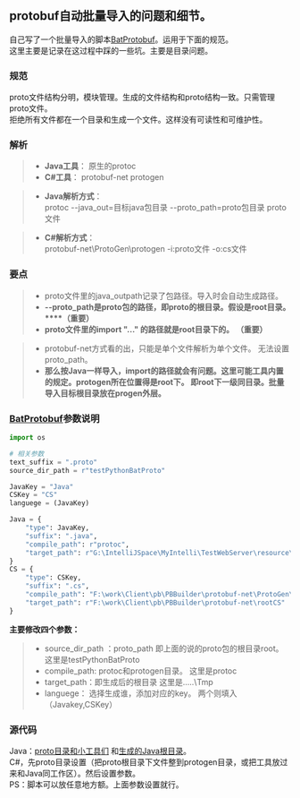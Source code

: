 ## protobuf自动批量导入的问题和细节。

[BatProtobuf]:https://github.com/dcl-Cheng/TestWebServer/tree/master/resource/proto/BatProtobuf.py

  自己写了一个批量导入的脚本[BatProtobuf]。运用于下面的规范。  
  这里主要是记录在这过程中踩的一些坑。主要是目录问题。
   
   
### 规范
  proto文件结构分明，模块管理。生成的文件结构和proto结构一致。只需管理proto文件。  
  拒绝所有文件都在一个目录和生成一个文件。这样没有可读性和可维护性。 
  

 
### 解析 

>*  **Java工具**：  原生的protoc  
>*  **C#工具**：    protobuf-net  protogen
    
>*  **Java解析方式**：  
  protoc --java_out=目标java包目录  --proto_path=proto包目录  proto文件
 
>*  **C#解析方式**：  
  protobuf-net\ProtoGen\protogen -i:proto文件 -o:cs文件   
  
  
### 要点
> * proto文件里的java_outpath记录了包路径。导入时会自动生成路径。
> * **--proto_path是proto包的路径，即proto的根目录。假设是root目录。****（重要）**
> * **proto文件里的import "..." 的路径就是root目录下的。** **（重要）** 
  
> * protobuf-net方式看的出，只能是单个文件解析为单个文件。 无法设置proto_path。   
> * **那么按Java一样导入，import的路径就会有问题。这里可能工具内置的规定。protogen所在位置得是root下。
    即root下一级同目录。批量导入目标根目录放在progen外层。**
    
### [BatProtobuf]参数说明
```python
import os

# 相关参数
text_suffix = ".proto"
source_dir_path = r"testPythonBatProto"

JavaKey = "Java"
CSKey = "CS"
languege = (JavaKey)

Java = {
    "type": JavaKey,
    "suffix": ".java",
    "compile_path": r"protoc",
    "target_path": r"G:\IntelliJSpace\MyIntelli\TestWebServer\resource\Tmp"
}
CS = {
    "type": CSKey,
    "suffix": ".cs",
    "compile_path": "F:\work\Client\pb\PBBuilder\protobuf-net\ProtoGen\protogen",
    "target_path": r"F:\work\Client\pb\PBBuilder\protobuf-net\rootCS"
}
```
**主要修改四个参数：**
>*   source_dir_path ：proto_path   即上面的说的proto包的根目录root。这里是testPythonBatProto
>*   compile_path:  protoc和protogen目录。 这里是protoc
>*   target_path：即生成后的根目录        这里是.....\Tmp
>*   languege： 选择生成谁，添加对应的key。 两个则填入（Javakey,CSKey）
     

### 源代码
   Java：[proto目录和小工具们](https://github.com/dcl-Cheng/TestWebServer/tree/master/resource/proto)
   和[生成的Java根目录](https://github.com/dcl-Cheng/TestWebServer/tree/master/Tmp)。     
   C#，先proto目录设置（把proto根目录下文件整到protogen目录，或把工具放过来和Java同工作区）。然后设置参数。  
   PS：脚本可以放任意地方额。上面参数设置就行。
   